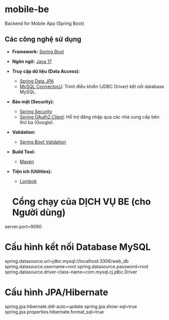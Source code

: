 # mobile-be
Backend for Mobile App (Spring Boot)
## Các công nghệ sử dụng

- **Framework:** [Spring Boot](https://spring.io/projects/spring-boot)
- **Ngôn ngữ:** [Java 17](https://www.oracle.com/java/technologies/javase/jdk17-archive-downloads.html)

- **Truy cập dữ liệu (Data Access):**
  - [Spring Data JPA](https://spring.io/projects/spring-data-jpa)
  - [MySQL Connector/J](https://dev.mysql.com/doc/connector-j/en/): Trình điều khiển (JDBC Driver) kết nối database MySQL.

- **Bảo mật (Security):**
  - [Spring Security](https://spring.io/projects/spring-security)
  - [Spring OAuth2 Client](https://docs.spring.io/spring-security/reference/servlet/oauth2/client/index.html): Hỗ trợ đăng nhập qua các nhà cung cấp bên thứ ba (Google).

- **Validation:**
  - [Spring Boot Validation](https://docs.spring.io/spring-boot/docs/current/reference/html/io.html#io.validation)

- **Build Tool:**
  - [Maven](https://maven.apache.org/) 

- **Tiện ích (Utilities):**
  - [Lombok](https://projectlombok.org/)
 
  # Cổng chạy của DỊCH VỤ BE (cho Người dùng)
server.port=9090

# Cấu hình kết nối Database MySQL

spring.datasource.url=jdbc:mysql://localhost:3306/web_db
spring.datasource.username=root
spring.datasource.password=root
spring.datasource.driver-class-name=com.mysql.cj.jdbc.Driver

# Cấu hình JPA/Hibernate
spring.jpa.hibernate.ddl-auto=update
spring.jpa.show-sql=true
spring.jpa.properties.hibernate.format_sql=true
